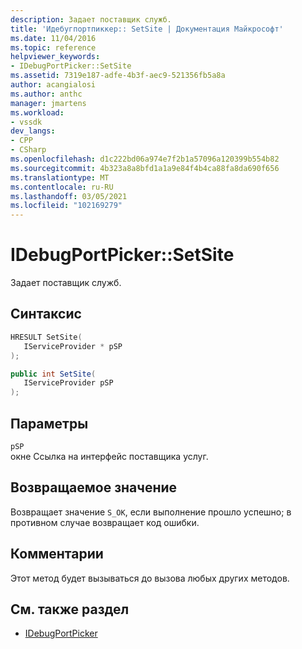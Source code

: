 ```yaml
---
description: Задает поставщик служб.
title: 'Идебугпортпиккер:: SetSite | Документация Майкрософт'
ms.date: 11/04/2016
ms.topic: reference
helpviewer_keywords:
- IDebugPortPicker::SetSite
ms.assetid: 7319e187-adfe-4b3f-aec9-521356fb5a8a
author: acangialosi
ms.author: anthc
manager: jmartens
ms.workload:
- vssdk
dev_langs:
- CPP
- CSharp
ms.openlocfilehash: d1c222bd06a974e7f2b1a57096a120399b554b82
ms.sourcegitcommit: 4b323a8a8bfd1a1a9e84f4b4ca88fa8da690f656
ms.translationtype: MT
ms.contentlocale: ru-RU
ms.lasthandoff: 03/05/2021
ms.locfileid: "102169279"
---
```

# <a name="idebugportpickersetsite"></a>IDebugPortPicker::SetSite
Задает поставщик служб.

## <a name="syntax"></a>Синтаксис

```cpp
HRESULT SetSite(
   IServiceProvider * pSP
);
```

```csharp
public int SetSite(
   IServiceProvider pSP
);
```

## <a name="parameters"></a>Параметры
`pSP`\
окне Ссылка на интерфейс поставщика услуг.

## <a name="return-value"></a>Возвращаемое значение
 Возвращает значение `S_OK`, если выполнение прошло успешно; в противном случае возвращает код ошибки.

## <a name="remarks"></a>Комментарии
 Этот метод будет вызываться до вызова любых других методов.

## <a name="see-also"></a>См. также раздел
- [IDebugPortPicker](../../../extensibility/debugger/reference/idebugportpicker.md)
